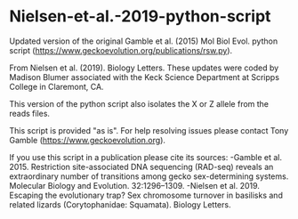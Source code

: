 # Nielsen-et-al.-2019-python-script
Updated version of the original Gamble et al. (2015) Mol Biol Evol. python script (https://www.geckoevolution.org/publications/rsw.py).

From Nielsen et al. (2019). Biology Letters.
These updates were coded by Madison Blumer associated with the Keck Science Department at Scripps College in Claremont, CA.

This version of the python script also isolates the X or Z allele from the reads files.

This script is provided "as is". For help resolving issues please contact Tony Gamble (https://www.geckoevolution.org).

If you use this script in a publication please cite its sources:
-Gamble et al. 2015. Restriction site-associated DNA sequencing (RAD-seq) reveals an extraordinary number of transitions among gecko sex-determining systems. Molecular Biology and Evolution. 32:1296–1309.
-Nielsen et al. 2019. Escaping the evolutionary trap? Sex chromosome turnover in basilisks and related lizards (Corytophanidae: Squamata). Biology Letters.
